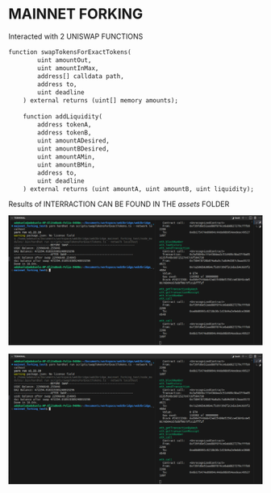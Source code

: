 # MAINNET FORKING

Interacted with 2 UNISWAP FUNCTIONS


```shell
function swapTokensForExactTokens(
        uint amountOut,
        uint amountInMax,
        address[] calldata path,
        address to,
        uint deadline
    ) external returns (uint[] memory amounts);

    function addLiquidity(
        address tokenA,
        address tokenB,
        uint amountADesired,
        uint amountBDesired,
        uint amountAMin,
        uint amountBMin,
        address to,
        uint deadline
    ) external returns (uint amountA, uint amountB, uint liquidity);

```

Results of INTERRACTION CAN BE FOUND IN THE *assets* FOLDER

![alt text](assets/swapTokensForExactTokens.png)

![alt text](assets/swapTokensForExactTokens.png)
